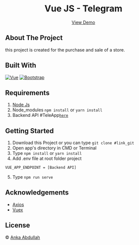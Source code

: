 <h1 align='center'>Vue JS - Telegram</h1>
  <p align="center">
    <a href="link_deploy">View Demo</a>
  </p>
  
  ## About The Project

this project is created for the purchase and sale of a store.

## Built With

[![Vue](https://img.shields.io/badge/Vue-v2.6.11-green)](https://github.com/vuejs/vue)
[![Bootstrap](https://img.shields.io/badge/Bootstrap-v4.5.x-blue)](https://github.com/bootstrap-vue/bootstrap-vue)

## Requirements

1. <a href="https://nodejs.org/en/download/">Node Js</a>
2. Node_modules `npm install` or `yarn install`
3. Backend API #TeleApp[`here`](https://github.com/Anka-Abdullah/BE-TeleApp)

## Getting Started

1. Download this Project or you can type `git clone #link_git`
2. Open app's directory in CMD or Terminal
3. Type `npm install` or `yarn install`
4. Add .env file at root folder project

```sh
VUE_APP_ENDPOINT = [Backend API]
```

5. Type `npm run serve`

## Acknowledgements

- [Axios](https://www.npmjs.com/package/axios)
- [Vuex](https://vuex.vuejs.org/)

## License

© [Anka Abdullah](https://github.com/Anka-Abdullah)
